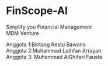 # FinScope-AI
Simplify you Financial Management<br />
MBM Venture<br />

Anggota 1:Bintang Restu Bawono<br />
Anggota 2:Muhammad Luthfan Arrayan<br />
Anggota 3: Muhammad AlGhifari Fausta
